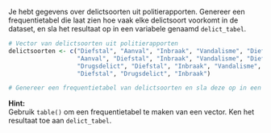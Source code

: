 Je hebt gegevens over delictsoorten uit politierapporten. Genereer een frequentietabel die laat zien hoe vaak elke delictsoort voorkomt in de dataset, en sla het resultaat op in een variabele genaamd `delict_tabel`.

```R
# Vector van delictsoorten uit politierapporten
delictsoorten <- c("Diefstal", "Aanval", "Inbraak", "Vandalisme", "Diefstal", "Diefstal", 
                   "Aanval", "Diefstal", "Inbraak", "Vandalisme", "Diefstal", "Aanval", 
                   "Drugsdelict", "Diefstal", "Inbraak", "Vandalisme", "Aanval", 
                   "Diefstal", "Drugsdelict", "Inbraak")

# Genereer een frequentietabel van delictsoorten en sla deze op in een variabele genaamd 'delict_tabel'
```

**Hint:**  
Gebruik `table()` om een frequentietabel te maken van een vector. Ken het resultaat toe aan `delict_tabel`.
